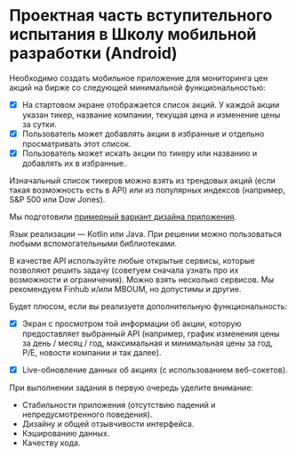 # Проектная часть вступительного испытания в Школу мобильной разработки (Android)

Необходимо создать мобильное приложение для мониторинга цен акций на бирже со следующей минимальной функциональностью:

- [x] На стартовом экране отображается список акций. У каждой акции
указан тикер, название компании, текущая цена и изменение цены за
сутки.
- [x] Пользователь может добавлять акции в избранные и отдельно
просматривать этот список.
- [x] Пользователь может искать акции по тикеру или названию и
добавлять их в избранные.

Изначальный список тикеров можно взять из трендовых акций (если такая возможность есть в API) или из популярных индексов (например, S&P 500 или Dow Jones).

Мы подготовили [примерный вариант дизайна приложения](https://www.figma.com/file/bfd6MTBekSVfUYBXWYnj1U/%D0%A8%D0%9C%D0%A0-%D0%A2%D0%B5%D1%81%D1%82%D0%BE%D0%B2%D0%BE%D0%B5?node-id=1%3A148).

Язык реализации — Kotlin или Java. При решении можно пользоваться
любыми вспомогательными библиотеками.

В качестве API используйте любые открытые сервисы, которые позволяют решить задачу (советуем сначала узнать про их возможности и ограничения). Можно взять несколько сервисов. Мы рекомендуем Finhub и/или MBOUM, но допустимы и другие.

Будет плюсом, если вы реализуете дополнительную функциональность:

- [x] Экран с просмотром той информации об акции, которую
предоставляет выбранный API (например, график изменения цены за
день / месяц / год, максимальная и минимальная цены за год, P/E,
новости компании и так далее).

- [x] Live-обновление данных об акциях (с использованием веб-сокетов).

При выполнении задания в первую очередь уделите внимание:

- Стабильности приложения (отсутствию падений и
непредусмотренного поведения).
- Дизайну и общей отзывчивости интерфейса.
- Кэшированию данных.
- Качеству кода.
